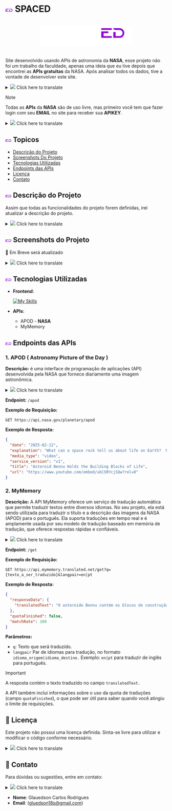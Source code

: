 # <img src="src/assets/icons/logo1x1.png" width="23px"> SPACED

<div align="center" style="padding: 20px 0" >

<img src= "src/assets/icons/SPACED-02.png" width=290px>
</div>

Site desenvolvido usando APIs de astronomia da **NASA**, esse projeto não foi um trabalho da faculdade, apenas uma ideia que eu tive depois que encontrei as **APIs gratuitas** da NASA. Após analisar todos os dados, tive a vontade de desenvolver este site.


<details>
  <summary> <img src="https://img.icons8.com/color/512/google-translate.png" width="17px"> Click here to translate </summary>
  <blockquote>
    <p>This website was developed using NASA's astronomy APIs. It wasn't a college assignment
    just an idea I had after discovering NASA's free APIs. After analyzing the available data, I felt inspired to create this project.</p>
  </blockquote>
</details>


> [!NOTE]
> 
> Todas as **APIs** da **NASA** são de uso livre, mas primeiro você tem que fazer login com seu **EMAIL** no site para receber sua **APIKEY**.

<details>
  <summary> <img src="https://img.icons8.com/color/512/google-translate.png" width="17px"> Click here to translate </summary>
  <blockquote>
    <p>All NASA APIs are free to use, but you must first sign in with your email on their website to receive an API key.</p>
  </blockquote>
</details>

## <img src="src/assets/icons/logo1x1.png" width=19 > Topicos

- [Descrição do Projeto](#descrição-do-projeto)
- [Screenshots Do Projeto](#screenshots-do-projeto)
- [Tecnologias Utilizadas](#tecnologias-utilizadas)
- [Endpoints das APIs](#endpoints-das-apis)
- [Licença](#licença)
- [Contato](#contato)

## <img src="src/assets/icons/logo1x1.png" width=19 > Descrição do Projeto

Assim que todas as funcionalidades do projeto forem definidas, irei atualizar a descrição do projeto.

<details>
  <summary> <img src="https://img.icons8.com/color/512/google-translate.png" width="17px"> Click here to translate </summary>
  <blockquote>
    <p>Once all project features are defined, I will update this section with a complete description.</p>
  </blockquote>
</details>

## <img src="src/assets/icons/logo1x1.png" width=19 > Screenshots do Projeto

🚧 Em Breve será atualizado

<details>
  <summary> <img src="https://img.icons8.com/color/512/google-translate.png" width="17px"> Click here to translate </summary>
  <blockquote>
    <p>🚧 Coming soon</p>
  </blockquote>
</details>

## <img src="src/assets/icons/logo1x1.png" width=19 > Tecnologias Utilizadas

- **Frontend**:

  [![My Skills](https://skillicons.dev/icons?i=react,vite,css)](https://skillicons.dev)

- **APIs**:
  
  - APOD - **NASA**
  - MyMemory 
  

## <img src="src/assets/icons/logo1x1.png" width=19 > Endpoints das APIs

### 1. APOD (  Astronomy Picture of the Day )

**Descrição:**
é uma interface de programação de aplicações (API) desenvolvida pela NASA que fornece diariamente uma imagem astronômica.

<details>
  <summary> <img src="https://img.icons8.com/color/512/google-translate.png" width="17px"> Click here to translate </summary>
  <blockquote>
    <p>Description: This is an application programming interface (API) developed by NASA that provides a daily astronomical image.</p>
  </blockquote>
</details>

**Endpoint:** ``/apod``

**Exemplo de Requisição:**
```http
GET https://api.nasa.gov/planetary/apod
```

**Exemplo de Resposta:**
```json
{
  "date": "2025-02-12",
  "explanation": "What can a space rock tell us about life on Earth?  NASA's OSIRIS-REx spacecraft made a careful approach to the near-Earth asteroid 101955 Bennu in October of 2020 to collect surface samples.  In September 2023, the robotic spaceship returned these samples to Earth.  A recent analysis has shown, surprisingly, that the samples contained 14 out of the 20 known amino acids that are the essential building blocks of life.  The presence of the amino acids re-introduces a big question: Could life have originated in space?  However, the protein building blocks themselves held another surprise -- they contained an even mixture of left-handed and right-handed amino acids -- in contrast to our Earth which only has left-handed ones.  This raises another big question: Why does life on Earth have only left-handed amino acids?  Research on this is sure to continue.",
  "media_type": "video",
  "service_version": "v1",
  "title": "Asteroid Bennu Holds the Building Blocks of Life",
  "url": "https://www.youtube.com/embed/ukCSRYcjSQw?rel=0"
}
```

### 2. MyMemory

**Descrição:**
 A API MyMemory oferece um serviço de tradução automática que permite traduzir textos entre diversos idiomas. No seu projeto, ela está sendo utilizada para traduzir o título e a descrição das imagens da NASA (APOD) para o português. Ela suporta traduções em tempo real e é amplamente usada por seu modelo de tradução baseado em memória de tradução, que oferece respostas rápidas e confiáveis.

<details>
  <summary> <img src="https://img.icons8.com/color/512/google-translate.png" width="17px"> Click here to translate </summary>
  <blockquote>
    <p>Description: The MyMemory API provides an automatic translation service that allows text translation between multiple languages. In your project, it's used to translate NASA's Astronomy Picture of the Day (APOD) titles and descriptions into Portuguese. It offers real-time translations and is widely used for its translation memory-based model, providing fast and reliable responses.</p>
  </blockquote>
</details>

**Endpoint:** ``/get``

**Exemplo de Requisição:**
```http
GET https://api.mymemory.translated.net/get?q={texto_a_ser_traduzido}&langpair=en|pt
```

**Exemplo de Resposta:**
```json
{
  "responseData": {
    "translatedText": "O asteroide Bennu contém os blocos de construção da vida"
  },
  "quotaFinished": false,
  "matchRate": 100
}
```

**Parâmetros:**
- ``q``: Texto que será traduzido.
- ``langpair`` Par de idiomas para tradução, no formato ``idioma_origem|idioma_destino.`` Exemplo: ``en|pt`` para traduzir de inglês para português.


> [!IMPORTANT]
>
> A resposta contém o texto traduzido no campo ``translatedText.``
>
> A API também inclui informações sobre o uso da quota de traduções (campo ``quotaFinished``), o que pode ser útil para saber quando você atingiu o limite de requisições.

## 📄 Licença

Este projeto não possui uma licença definida. Sinta-se livre para utilizar e modificar o código conforme necessário.

<details>
  <summary> <img src="https://img.icons8.com/color/512/google-translate.png" width="17px"> Click here to translate </summary>
  <blockquote>
    <p>This project does not have a defined license. Feel free to use and modify the code as needed.</p>
  </blockquote>
</details>

## 📩 Contato

Para dúvidas ou sugestões, entre em contato:

<details>
  <summary> <img src="https://img.icons8.com/color/512/google-translate.png" width="17px"> Click here to translate </summary>
  <blockquote>
    <p>For any questions or suggestions, feel free to reach out:</p>
  </blockquote>
</details>

- **Nome**: Glauedson Carlos Rodrigues
- **Email**: (gluedson18s@gmail.com)
